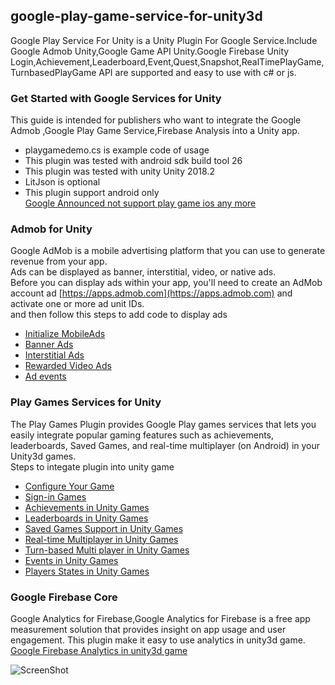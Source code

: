 ## google-play-game-service-for-unity3d
Google Play Service For Unity  is a Unity Plugin For Google Service.Include Google Admob Unity,Google Game API Unity.Google Firebase Unity     Login,Achievement,Leaderboard,Event,Quest,Snapshot,RealTimePlayGame,TurnbasedPlayGame API are supported and easy to use with c# or js.    



### Get Started with Google Services for Unity
This guide is intended for publishers who want to integrate the Google Admob ,Google Play Game Service,Firebase Analysis  into a Unity app.    
  
- playgamedemo.cs is example code of usage     
- This plugin was tested with android sdk build tool 26     
- This plugin was tested with unity Unity 2018.2    
- LitJson is optional
- This plugin support android only    
 [Google Announced not support play game ios any more](https://android-developers.googleblog.com/2017/04/focusing-our-google-play-games-services.html)



### Admob for Unity
Google AdMob is a mobile advertising platform that you can use to generate revenue from your app.     
Ads can be displayed as banner, interstitial, video, or native ads.    
Before you can display ads within your app, you'll need to create an AdMob account ad [https://apps.admob.com](https://apps.admob.com) and activate one or more ad unit IDs.    
and then follow this steps to add code to display ads

- [Initialize MobileAds](https://github.com/unity-plugins/google-play-game-service-for-unity3d/wiki/Admob-for-Unity#initialize-mobileads)
- [Banner Ads](https://github.com/unity-plugins/google-play-game-service-for-unity3d/wiki/Admob-for-Unity#banner-ads)
- [Interstitial Ads](https://github.com/unity-plugins/google-play-game-service-for-unity3d/wiki/Admob-for-Unity#interstitial-ads)
- [Rewarded Video Ads](https://github.com/unity-plugins/google-play-game-service-for-unity3d/wiki/Admob-for-Unity#rewarded-video-ads)
- [Ad events](https://github.com/unity-plugins/google-play-game-service-for-unity3d/wiki/Admob-for-Unity#ad-events)


### Play Games Services for Unity
The Play Games Plugin provides  Google Play games services that lets you easily integrate popular gaming features such as achievements, leaderboards, Saved Games, and real-time multiplayer (on Android) in your Unity3d games.    
Steps to integate plugin into unity game

- [Configure Your Game](https://github.com/unity-plugins/google-play-game-service-for-unity3d/wiki/Configure-Game)
- [Sign-in Games](https://github.com/unity-plugins/google-play-game-service-for-unity3d/wiki/Sign-in-Games)
- [Achievements in Unity Games](https://github.com/unity-plugins/google-play-game-service-for-unity3d/wiki/Achievements-in-Unity-Games)
- [Leaderboards in Unity Games](https://github.com/unity-plugins/google-play-game-service-for-unity3d/wiki/Leaderboards-in-Unity-Games)
- [Saved Games Support in Unity Games](https://github.com/unity-plugins/google-play-game-service-for-unity3d/wiki/Saved-Games-Support-in-Unity-Games)
- [Real-time Multiplayer in Unity Games](https://github.com/unity-plugins/google-play-game-service-for-unity3d/wiki/Real-time-Multiplayer-in-Unity-Games)
- [Turn-based Multi player in Unity Games](https://github.com/unity-plugins/google-play-game-service-for-unity3d/wiki/Turn-based-Multi-player-in-Unity-Games)
- [Events in Unity Games](https://github.com/unity-plugins/google-play-game-service-for-unity3d/wiki/Events-in-Unity-Games)
- [Players States in Unity Games](https://github.com/unity-plugins/google-play-game-service-for-unity3d/wiki/Players-States-in-Unity-Games)


### Google Firebase Core
Google Analytics for Firebase,Google Analytics for Firebase is a free app measurement solution that provides insight on app usage and user engagement.
This plugin make it easy to use analytics in unity3d game.    
[Google Firebase Analytics in unity3d game](https://github.com/unity-plugins/google-play-game-service-for-unity3d/wiki/Google-Analytics-for-Firebase-Core)


    
![ScreenShot](https://github.com/unity-plugins/google-play-game-service-for-unity3d/blob/master/document/screen.jpg)